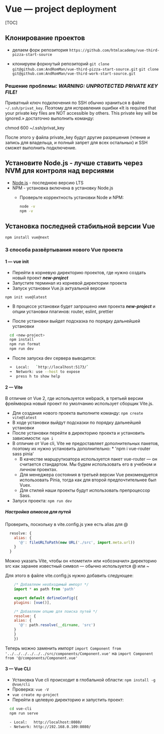 # Vue — project deployment

[TOC]

## Клонирование проектов

- делаем форк репозитория
`https://github.com/htmlacademy/vue-third-pizza-start-source`

- клонируем форкнутый репозиторий
`git clone git@github.com:AndRomMan/vue-third-pizza-start-source.git`
`git clone git@github.com:AndRomMan/vue-third-work-start-source.git`

### Решение проблемы: ***WARNING: UNPROTECTED PRIVATE KEY FILE!***

Приватный ключ подключения по SSH обычно храниться в файле `~/.ssh/privat_key`. Поэтому для исправления ошибки «It is required that your private key files are NOT accessible by others. This private key will be ignored.» достаточно выполнить команду:

chmod 600 ~/.ssh/privat_key

После этого у файла private_key будут другие разрешения (чтение и запись для владельца, и полный запрет для всех остальных) и SSH сможет выполнить подключение.

## Установите Node.js - лучше ставить через NVM для контроля над версиями

- [Node.js](https://nodejs.org/ru/) - последнюю версию LTS
- NPM - установка включена в установку Node.js
  - Проверьте корректность установки Node и NPM:

    ```bash
    node -v
    npm -v
    ```

## Установка последней стабильной версии Vue

`npm install vue@next`

### 3 способа развёртывания нового Vue проекта

#### 1 — vue init

- Перейти в корневую директорию проектов, где нужно создать новый проект ***new-project***
- Запустите терминал из корневой директории проекта
- Запуск установки Vue.js актуальной версии

`npm init vue@latest`

- В процессе установки будет запрошено имя проекта ***new-project*** и опции установки плагинов: router, eslint, prettier

- После установки выйдет подсказка по порядку дальнейшей установки

```bash
  cd <new-project>
  npm install
  npm run format
  npm run dev
```

- После запуска dev сервера выводится:

```bash
  ➜  Local:   `http://localhost:5173/`
  ➜  Network: use --host to expose
  ➜  press h to show help
```

#### 2 — Vite

В отличие от Vue 2, где используется webpack, в третьей версии фреймворка новый проект по умолчанию использует сборщик Vite.js.

- Для создания нового проекта выполните команду: `npm create vite@latest`
- В ходе установки выйдут подсказки по порядку дальнейшей установки
- После установки перейти в директорию проекта и установить зависимости: `npm i`
- В отличие от Vue cli, Vite не предоставляет дополнительных пакетов, поэтому их нужно установить дополнительно: * 'npm i vue-router sass pinia'
  - В качестве маршрутизатора используется пакет vue-router — он считается стандартом. Мы будем использовать его в учебном и личном проектах.
  - Для менеджера состояния в третьей версии Vue рекомендуется использовать Pinia, тогда как для второй предпочтительнее был Vuex.
  - Для стилей наши проекты будут использовать препроцессор Sass.
- Запуск проекта: `npm run dev`  
  
##### Настройка алиасов для путей

  Проверить, поскольку в vite.config.js уже есть alias для @

  ```js
    resolve: {
      alias: {
        '@': fileURLToPath(new URL('./src', import.meta.url))
      }
    }
  ```

  Можно указать Vite, чтобы он «пометил» или «обозначил» директорию src как заранее известный символ — обычно используется @ или ~

  Для этого в файле vite.config.js нужно добавить следующее:

  ```js
      /* Добавляем необходимый импорт */
      import * as path from 'path'

      export default defineConfig({
      plugins: [vue()],

      /* Добавляем опцию для поиска путей */
      resolve: {
      alias: {
        '@': path.resolve(__dirname, 'src')
      }
      }
      })
  ```

  Теперь можно заменить импорт
  `import Component from '../../../../../../src/components/Component.vue'`
  на
  `import Component from '@/components/Component.vue'`

#### 3 — Vue CLI

- Установка Vue cli происходит в глобальной области:
  `npm install -g @vue/cli`
- Проверка: `vue -V`
- `vue create my-project`
- Перейти в целевую директорию и запустить проект:
  
```bash
  cd vue-cli
  npm run serve
```

```bash
  - Local:   http://localhost:8080/
  - Network: http://192.168.0.109:8080/
```
